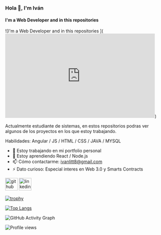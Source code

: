 ### Hola 👋, I'm Iván
#### I'm a Web Developer and in this repositories 
![I'm a Web Developer and in this repositories ](<iframe src="https://giphy.com/embed/WZuoJCtUujW0nMrz1P" width="480" height="270" frameBorder="0" class="giphy-embed" allowFullScreen></iframe>)

Actualmente estudiante de sistemas, 
en estos repositorios podras ver algunos de los proyectos en los que estoy trabajando.

Habilidades: Angular / JS / HTML / CSS / JAVA / MYSQL

- 🔭 Estoy trabajando en mi portfolio personal 
- 🌱 Estoy aprendiendo React / Node.js 
- 📫 Cómo contactarme: ivanlitt8@gmail.com 
- ⚡ Dato curioso: Especial interes en Web 3.0 y Smarts Contracts 


[<img src='https://cdn.jsdelivr.net/npm/simple-icons@3.0.1/icons/github.svg' alt='github' height='40'>](https://github.com/https://github.com/ivanlitt8)  [<img src='https://cdn.jsdelivr.net/npm/simple-icons@3.0.1/icons/linkedin.svg' alt='linkedin' height='40'>](https://www.linkedin.com/in/https://www.linkedin.com/in/ivan-litt//)  

[![trophy](https://github-profile-trophy.vercel.app/?username=https://github.com/ivanlitt8)](https://github.com/ryo-ma/github-profile-trophy)

[![Top Langs](https://github-readme-stats.vercel.app/api/top-langs/?username=https://github.com/ivanlitt8)](https://github.com/anuraghazra/github-readme-stats)

![GitHub Activity Graph](https://activity-graph.herokuapp.com/graph?username=https://github.com/ivanlitt8)  

![Profile views](https://gpvc.arturio.dev/https://github.com/ivanlitt8)  
